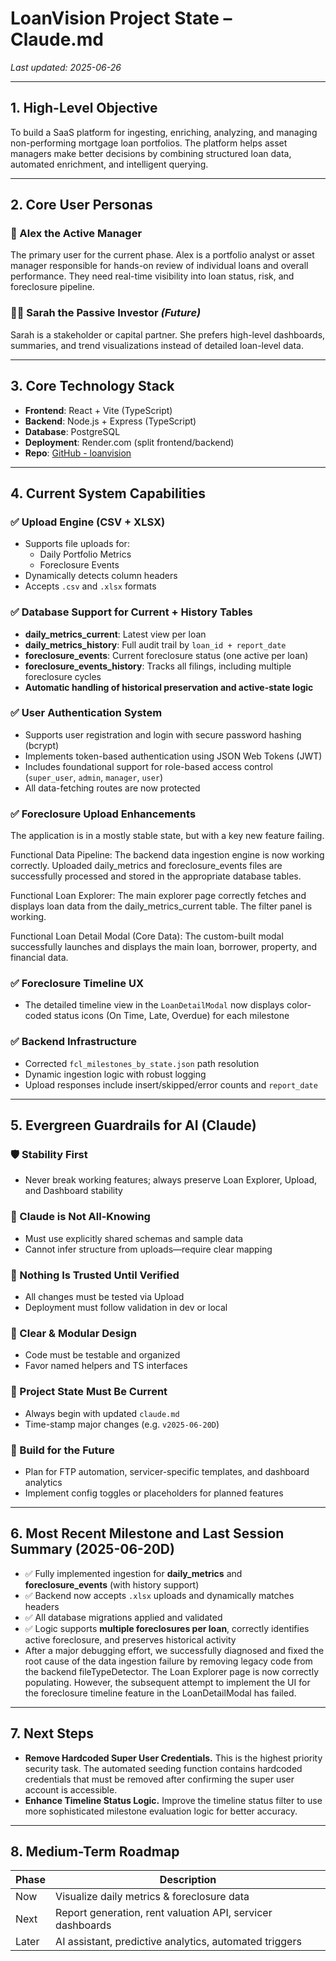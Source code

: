 # LoanVision Project State – Claude.md

_Last updated: 2025-06-26_

---

## 1. High-Level Objective
To build a SaaS platform for ingesting, enriching, analyzing, and managing non-performing mortgage loan portfolios. The platform helps asset managers make better decisions by combining structured loan data, automated enrichment, and intelligent querying.

---

## 2. Core User Personas

### 👤 Alex the Active Manager
The primary user for the current phase. Alex is a portfolio analyst or asset manager responsible for hands-on review of individual loans and overall performance. They need real-time visibility into loan status, risk, and foreclosure pipeline.

### 👩‍💼 Sarah the Passive Investor *(Future)*
Sarah is a stakeholder or capital partner. She prefers high-level dashboards, summaries, and trend visualizations instead of detailed loan-level data.

---

## 3. Core Technology Stack
- **Frontend**: React + Vite (TypeScript)
- **Backend**: Node.js + Express (TypeScript)
- **Database**: PostgreSQL
- **Deployment**: Render.com (split frontend/backend)
- **Repo**: [GitHub - loanvision](https://github.com/mbzesq/loanvision)

---

## 4. Current System Capabilities

### ✅ Upload Engine (CSV + XLSX)
- Supports file uploads for:
  - Daily Portfolio Metrics
  - Foreclosure Events
- Dynamically detects column headers
- Accepts `.csv` and `.xlsx` formats

### ✅ Database Support for Current + History Tables
- **daily_metrics_current**: Latest view per loan
- **daily_metrics_history**: Full audit trail by `loan_id + report_date`
- **foreclosure_events**: Current foreclosure status (one active per loan)
- **foreclosure_events_history**: Tracks all filings, including multiple foreclosure cycles
- **Automatic handling of historical preservation and active-state logic**

### ✅ User Authentication System
- Supports user registration and login with secure password hashing (bcrypt)
- Implements token-based authentication using JSON Web Tokens (JWT)
- Includes foundational support for role-based access control (`super_user`, `admin`, `manager`, `user`)
- All data-fetching routes are now protected

### ✅ Foreclosure Upload Enhancements
The application is in a mostly stable state, but with a key new feature failing.

Functional Data Pipeline: The backend data ingestion engine is now working correctly. Uploaded daily_metrics and foreclosure_events files are successfully processed and stored in the appropriate database tables.

Functional Loan Explorer: The main explorer page correctly fetches and displays loan data from the daily_metrics_current table. The filter panel is working.

Functional Loan Detail Modal (Core Data): The custom-built modal successfully launches and displays the main loan, borrower, property, and financial data.

### ✅ Foreclosure Timeline UX
- The detailed timeline view in the `LoanDetailModal` now displays color-coded status icons (On Time, Late, Overdue) for each milestone

### ✅ Backend Infrastructure
- Corrected `fcl_milestones_by_state.json` path resolution
- Dynamic ingestion logic with robust logging
- Upload responses include insert/skipped/error counts and `report_date`

---

## 5. Evergreen Guardrails for AI (Claude)

### 🛡️ Stability First
- Never break working features; always preserve Loan Explorer, Upload, and Dashboard stability

### 🧠 Claude is Not All-Knowing
- Must use explicitly shared schemas and sample data
- Cannot infer structure from uploads—require clear mapping

### 🧪 Nothing Is Trusted Until Verified
- All changes must be tested via Upload
- Deployment must follow validation in dev or local

### 🧱 Clear & Modular Design
- Code must be testable and organized
- Favor named helpers and TS interfaces

### 🧭 Project State Must Be Current
- Always begin with updated `claude.md`
- Time-stamp major changes (e.g. `v2025-06-20D`)

### 🧰 Build for the Future
- Plan for FTP automation, servicer-specific templates, and dashboard analytics
- Implement config toggles or placeholders for planned features

---

## 6. Most Recent Milestone and Last Session Summary (2025-06-20D)
- ✅ Fully implemented ingestion for **daily_metrics** and **foreclosure_events** (with history support)
- ✅ Backend now accepts `.xlsx` uploads and dynamically matches headers
- ✅ All database migrations applied and validated
- ✅ Logic supports **multiple foreclosures per loan**, correctly identifies active foreclosure, and preserves historical activity
- After a major debugging effort, we successfully diagnosed and fixed the root cause of the data ingestion failure by removing legacy code from the backend fileTypeDetector. The Loan Explorer page is now correctly populating. However, the subsequent attempt to implement the UI for the foreclosure timeline feature in the LoanDetailModal has failed.

---

## 7. Next Steps
- **Remove Hardcoded Super User Credentials.** This is the highest priority security task. The automated seeding function contains hardcoded credentials that must be removed after confirming the super user account is accessible.
- **Enhance Timeline Status Logic.** Improve the timeline status filter to use more sophisticated milestone evaluation logic for better accuracy.

---

## 8. Medium-Term Roadmap

| Phase | Description |
|-------|-------------|
| Now   | Visualize daily metrics & foreclosure data |
| Next  | Report generation, rent valuation API, servicer dashboards |
| Later | AI assistant, predictive analytics, automated triggers |
